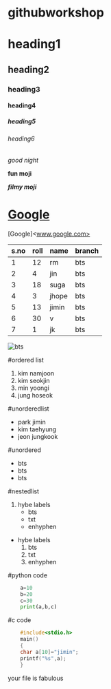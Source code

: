 # githubworkshop
# heading1
## heading2
### heading3
#### heading4
##### heading5
###### heading6
*good night*

**fun moji**

***filmy moji***

# <a href="Google">Google</a>

[Google]<www.google.com>

|s.no|roll|name|branch|
|----|----|----|------|
|1|12|rm|bts|
|2|4|jin|bts|
|3|18|suga|bts|
|4|3|jhope|bts|
|5|13|jimin|bts|
|6|30|v|bts|
|7|1|jk|bts|

![bts](https://upload.wikimedia.org/wikipedia/commons/4/4f/BTS_for_Dispatch_White_Day_Special%2C_27_February_2019_01.jpg)

#ordered list
1. kim namjoon
2. kim seokjin
3. min yoongi
4. jung hoseok

#unorderedlist
- park jimin
- kim taehyung
- jeon jungkook

#unordered
* bts
* bts
* bts

#nestedlist
1. hybe labels
   - bts
   - txt
   - enhyphen
   
* hybe labels
  1. bts
  2. txt
  3. enhyphen 
  
  
#python code
``` python 
    a=10
    b=20
    c=30
    print(a,b,c)
```
#c code
``` c
    #include<stdio.h>
    main()
    {
    char a[10]="jimin";
    printf("%s",a);
    }
```    
your file is fabulous

